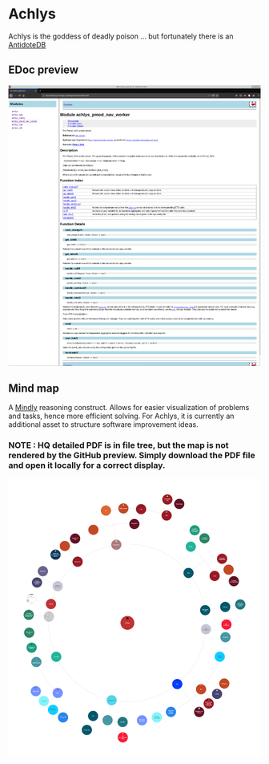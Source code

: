 # Achlys
Achlys is the goddess of deadly poison ... but fortunately there is an [AntidoteDB](https://www.antidotedb.eu/)

## EDoc preview
<p align="center">
  <img src="Doc_preview.png" alt="EDoc"/>
</p>


## Mind map

A [Mindly](http://www.mindlyapp.com) reasoning construct. 
Allows for easier visualization of problems and tasks, hence more efficient solving.
For Achlys, it is currently an additional asset to structure software improvement ideas. 

### NOTE : HQ detailed PDF is in file tree, but the map is not rendered by the GitHub preview. Simply download the PDF file and open it locally for a correct display.

<p align="center">
  <img src="Achlys.png" alt="MMap"/>
</p>


